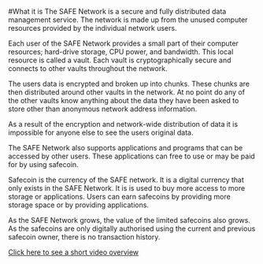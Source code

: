 #What it is
The SAFE Network is a secure and fully distributed data management service. The network is made up from the unused computer resources provided by the individual network users.

Each user of the SAFE Network provides a small part of their computer resources; hard-drive storage, CPU power, and bandwidth. This local resource is called a vault. Each vault is cryptographically secure and connects to other vaults throughout the network.

The users data is encrypted and broken up into chunks. These chunks are then distributed around other vaults in the network. At no point do any of the other vaults know anything about the data they have been asked to store other than anonymous network address information.

As a result of the encryption and network-wide distribution of data it is impossible for anyone else to see the users original data.

The SAFE Network also supports applications and programs that can be accessed by other users. These applications can free to use or may be paid for by using safecoin.

Safecoin is the currency of the SAFE network. It is a digital currency that only exists in the SAFE Network. It is is used to buy more access to more storage or applications. Users can earn safecoins by providing more storage space or by providing applications.

As the SAFE Network grows, the value of the limited safecoins also grows. As the safecoins are only digitally authorised using the current and previous safecoin owner, there is no transaction history.

[Click here to see a short video overview](https://www.youtube.com/watch?v=RdGH40oUVDY)




